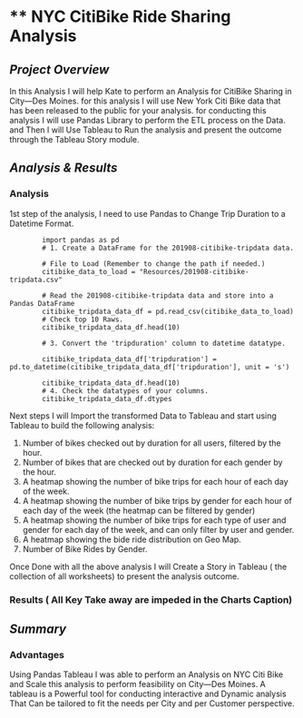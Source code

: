 # ** NYC CitiBike Ride Sharing Analysis



## *Project Overview*
In this Analysis I will help Kate to perform an Analysis for CitiBike Sharing in City—Des Moines. for this analysis I will use New York Citi Bike data that has been released to the public for your analysis. for conducting this analysis I will use Pandas Library to perform the ETL process on the Data.  and Then I will Use Tableau to Run the analysis and present the outcome through the Tableau Story module.
    
                  
## *Analysis & Results*
### Analysis
1st step of the analysis, I need to use Pandas to Change Trip Duration to a Datetime Format. 

            import pandas as pd
            # 1. Create a DataFrame for the 201908-citibike-tripdata data. 

            # File to Load (Remember to change the path if needed.)
            citibike_data_to_load = "Resources/201908-citibike-tripdata.csv"

            # Read the 201908-citibike-tripdata data and store into a Pandas DataFrame
            citibike_tripdata_data_df = pd.read_csv(citibike_data_to_load)
            # Check top 10 Raws.
            citibike_tripdata_data_df.head(10)

            # 3. Convert the 'tripduration' column to datetime datatype.

            citibike_tripdata_data_df['tripduration'] = pd.to_datetime(citibike_tripdata_data_df['tripduration'], unit = 's')

            citibike_tripdata_data_df.head(10)
            # 4. Check the datatypes of your columns. 
            citibike_tripdata_data_df.dtypes

Next steps I will Import the transformed Data to Tableau and start using Tableau to build the following analysis:


1) Number of bikes checked out by duration for all users, filtered by the hour.
2) Number of bikes that are checked out by duration for each gender by the hour.
3) A heatmap showing the number of bike trips for each hour of each day of the week.
4) A heatmap showing the number of bike trips by gender for each hour of each day of the week (the heatmap can be filtered by gender)
5) A heatmap showing the number of bike trips for each type of user and gender for each day of the week, and can only filter by user and gender.
6) A heatmap showing the bide ride distribution on Geo Map. 
7) Number of Bike Rides by Gender. 

Once Done with all the above analysis I will Create a Story in Tableau ( the collection of all worksheets) to present the analysis outcome. 
 
         
### Results ( All Key Take away are impeded in the Charts Caption)




    
## *Summary*
### Advantages
 Using Pandas Tableau I was able to perform an Analysis on NYC Citi Bike and Scale this analysis to perform feasibility on City—Des Moines.  A tableau is a Powerful tool for conducting interactive and Dynamic analysis That Can be tailored to fit the needs per City and per Customer perspective.

